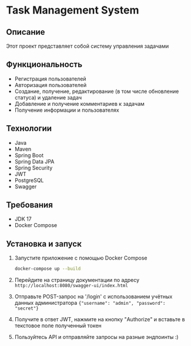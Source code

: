 # Task Management System

## Описание

Этот проект представляет собой систему управления задачами

## Функциональность

- Регистрация пользователей
- Авторизация пользователей
- Создание, получение, редактирование (в том числе обновление статуса) и удаление задач
- Добавление и получение комментариев к задачам
- Получение информации и пользователях

## Технологии

- Java
- Maven
- Spring Boot
- Spring Data JPA
- Spring Security
- JWT
- PostgreSQL
- Swagger

## Требования

- JDK 17
- Docker Compose

## Установка и запуск

1. Запустите приложение с помощью Docker Compose
    ```bash
   docker-compose up --build
    ```
2. Перейдите на страницу документации по адресу `http://localhost:8080/swagger-ui/index.html`

3. Отправьте POST-запрос на '/login' с использованием учётных данных администратора `{"username": "admin", "password": "secret"}`

4. Получите в ответ JWT, нажмите на кнопку "Authorize" и вставьте в текстовое поле полученный токен

5. Пользуйтесь API и отправляйте запросы на разные эндпоинты :)
 
